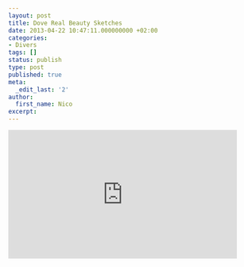 ```yaml
---
layout: post
title: Dove Real Beauty Sketches
date: 2013-04-22 10:47:11.000000000 +02:00
categories:
- Divers
tags: []
status: publish
type: post
published: true
meta:
  _edit_last: '2'
author:
  first_name: Nico
excerpt:
---
```

<p><iframe width="460" height="259" src="http://www.youtube.com/embed/XpaOjMXyJGk" frameborder="0" allowfullscreen></iframe></p>
